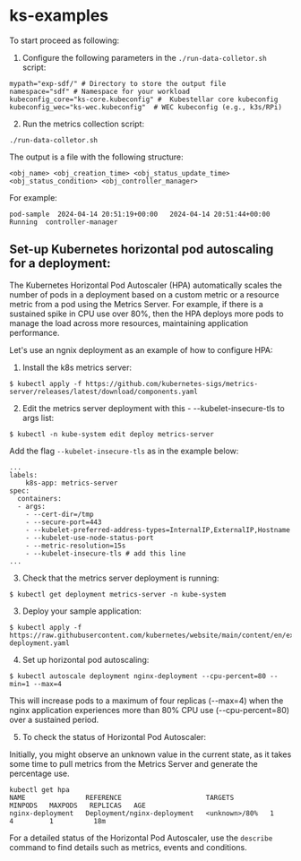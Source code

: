 # ks-examples

To start proceed as following:

1. Configure the following parameters in the `./run-data-colletor.sh` script:

```
mypath="exp-sdf/" # Directory to store the output file
namespace="sdf" # Namespace for your workload
kubeconfig_core="ks-core.kubeconfig" #  Kubestellar core kubeconfig
kubeconfig_wec="ks-wec.kubeconfig"  # WEC kubeconfig (e.g., k3s/RPi)
```

2. Run the metrics collection script:

```
./run-data-colletor.sh
```

The output is a file with the following structure:

```
<obj_name> <obj_creation_time> <obj_status_update_time> <obj_status_condition> <obj_controller_manager>
```

For example: 

```
pod-sample	2024-04-14 20:51:19+00:00	2024-04-14 20:51:44+00:00	Running  controller-manager
```

## Set-up Kubernetes horizontal pod autoscaling for a deployment:

The Kubernetes Horizontal Pod Autoscaler (HPA) automatically scales the number of pods in a deployment based on a custom metric or a resource metric from a pod using the Metrics Server. For example, if there is a sustained spike in CPU use over 80%, then the HPA deploys more pods to manage the load across more resources, maintaining application performance. 

Let's use an ngnix deployment as an example of how to configure HPA:

1. Install the k8s metrics server:

```
$ kubectl apply -f https://github.com/kubernetes-sigs/metrics-server/releases/latest/download/components.yaml
```

2. Edit the metrics server deployment with this - --kubelet-insecure-tls to args list:

```
$ kubectl -n kube-system edit deploy metrics-server
```

Add the flag `--kubelet-insecure-tls` as in the example below: 

```
...
labels:
    k8s-app: metrics-server
spec:
  containers:
  - args:
    - --cert-dir=/tmp
    - --secure-port=443
    - --kubelet-preferred-address-types=InternalIP,ExternalIP,Hostname
    - --kubelet-use-node-status-port
    - --metric-resolution=15s
    - --kubelet-insecure-tls # add this line
...
```

3. Check that the metrics server deployment is running:

```
$ kubectl get deployment metrics-server -n kube-system
```

3. Deploy your sample application:

```
$ kubectl apply -f https://raw.githubusercontent.com/kubernetes/website/main/content/en/examples/controllers/nginx-deployment.yaml
```

4. Set up horizontal pod autoscaling:

```
$ kubectl autoscale deployment nginx-deployment --cpu-percent=80 --min=1 --max=4
```

This will increase pods to a maximum of four replicas (--max=4) when the nginx application experiences more than 80% CPU use (--cpu-percent=80) over a sustained period. 

5. To check the status of Horizontal Pod Autoscaler:

Initially, you might observe an unknown value in the current state, as it takes some time to pull metrics from the Metrics Server and generate the percentage use.

```
kubectl get hpa
NAME               REFERENCE                     TARGETS         MINPODS   MAXPODS   REPLICAS   AGE
nginx-deployment   Deployment/nginx-deployment   <unknown>/80%   1         4         1          18m
```

For a detailed status of the Horizontal Pod Autoscaler, use the `describe` command to find details such as metrics, events and conditions.
